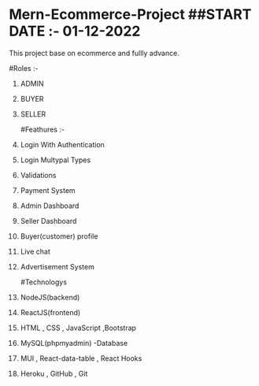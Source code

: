 # Mern-Ecommerce-Project                                                                                                                 ##START DATE :- 01-12-2022
This project base on ecommerce and fullly advance.

   #Roles :-
   
1. ADMIN
2. BUYER 
3. SELLER


   #Feathures :-
   
1. Login With Authentication
2. Login Multypal Types 
3. Validations
4. Payment System
5. Admin Dashboard
6. Seller Dashboard
7. Buyer(customer) profile
8. Live chat
9. Advertisement System



   #Technologys  
   
1. NodeJS(backend)
2. ReactJS(frontend)
3. HTML , CSS , JavaScript ,Bootstrap
4. MySQL(phpmyadmin) -Database
5. MUI , React-data-table , React Hooks 
6. Heroku , GitHub , Git
